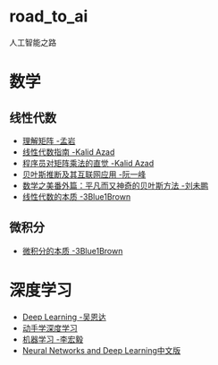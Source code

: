# road_to_ai
人工智能之路

# 数学
## 线性代数
- [理解矩阵 -孟岩](http://blog.csdn.net/myan/article/details/647511)
- [线性代数指南 -Kalid Azad](https://betterexplained.com/articles/linear-algebra-guide/)
- [程序员对矩阵乘法的直觉 -Kalid Azad](https://betterexplained.com/articles/matrix-multiplication/)
- [贝叶斯推断及其互联网应用 -阮一峰](http://www.ruanyifeng.com/blog/2011/08/bayesian_inference_part_one.html)
- [数学之美番外篇：平凡而又神奇的贝叶斯方法 -刘未鹏](http://mindhacks.cn/2008/09/21/the-magical-bayesian-method/)
- [线性代数的本质 -3Blue1Brown](https://www.bilibili.com/video/av6731067/)

## 微积分
- [微积分的本质 -3Blue1Brown](https://space.bilibili.com/88461692#/channel/detail?cid=13407)

# 深度学习
- [Deep Learning -吴恩达](http://mooc.study.163.com/smartSpec/detail/1001319001.htm)
- [动手学深度学习](http://zh.gluon.ai/)
- [机器学习 -李宏毅](https://www.youtube.com/channel/UC2ggjtuuWvxrHHHiaDH1dlQ/playlists)
- [Neural Networks and Deep Learning](http://neuralnetworksanddeeplearning.com)[中文版](http://www.tensorfly.cn/home/?cat=4)
